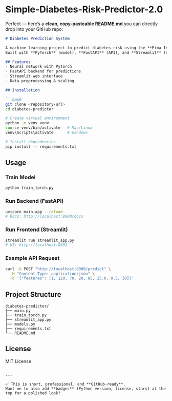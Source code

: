# Simple-Diabetes-Risk-Predictor-2.0

Perfect — here’s a **clean, copy-pasteable README.md** you can directly drop into your GitHub repo:

````markdown
# Diabetes Prediction System

A machine learning project to predict diabetes risk using the **Pima Indians Diabetes Dataset**.  
Built with **PyTorch** (model), **FastAPI** (API), and **Streamlit** (UI).

## Features
- Neural network with PyTorch  
- FastAPI backend for predictions  
- Streamlit web interface  
- Data preprocessing & scaling  

## Installation

```bash
git clone <repository-url>
cd diabetes-predictor

# Create virtual environment
python -m venv venv
source venv/bin/activate   # Mac/Linux
venv\Scripts\activate      # Windows

# Install dependencies
pip install -r requirements.txt
````

## Usage

### Train Model

```bash
python train_torch.py
```

### Run Backend (FastAPI)

```bash
uvicorn main:app --reload
# Docs: http://localhost:8000/docs
```

### Run Frontend (Streamlit)

```bash
streamlit run streamlit_app.py
# UI: http://localhost:8501
```

### Example API Request

```bash
curl -X POST "http://localhost:8000/predict" \
  -H "Content-Type: application/json" \
  -d '{"features": [1, 120, 70, 20, 85, 25.0, 0.5, 30]}'
```

## Project Structure

```
diabetes-predictor/
├── main.py
├── train_torch.py
├── streamlit_app.py
├── models.py
├── requirements.txt
└── README.md
```

## License

MIT License

```

---

✅ This is short, professional, and **GitHub-ready**.  
Want me to also add **badges** (Python version, license, stars) at the top for a polished look?
```
